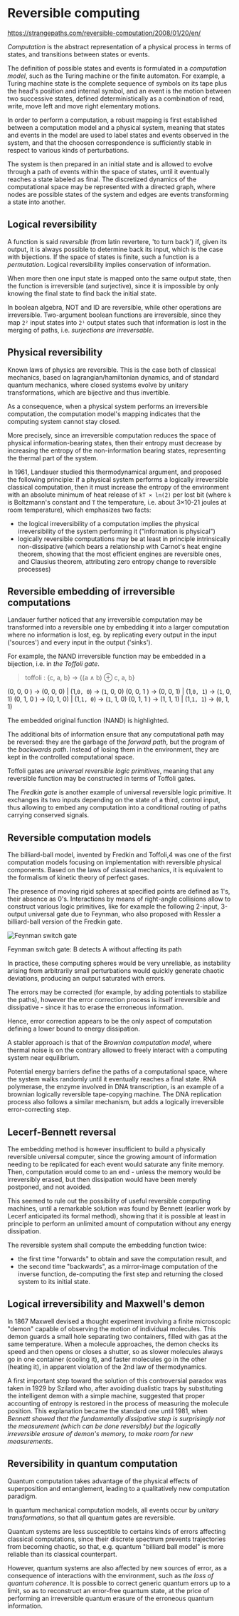 # Reversible computing

https://strangepaths.com/reversible-computation/2008/01/20/en/

*Computation* is the abstract representation of a physical process in terms of states, and transitions between states or events.

The definition of possible states and events is formulated in a *computation model*, such as the Turing machine or the finite automaton. For example, a Turing machine state is the complete sequence of symbols on its tape plus the head's position and internal symbol, and an event is the motion between two successive states, defined deterministically as a combination of read, write, move left and move right elementary motions.

In order to perform a computation, a robust mapping is first established between a computation model and a physical system, meaning that states and events in the model are used to label states and events observed in the system, and that the choosen correspondence is sufficiently stable in respect to various kinds of perturbations.

The system is then prepared in an initial state and is allowed to evolve through a path of events within the space of states, until it eventually reaches a state labeled as final. The discretized dynamics of the computational space may be represented with a directed graph, where nodes are possible states of the system and edges are events transforming a state into another.

## Logical reversibility

A function is said *reversible* (from latin revertere, 'to turn back') if, given its output, it is always possible to determine back its input, which is the case with bijections. If the space of states is finite, such a function is a *permutation*. Logical reversibility implies conservation of information.

When more then one input state is mapped onto the same output state, then the function is irreversible (and surjective), since it is impossible by only knowing the final state to find back the initial state.

In boolean algebra, NOT and ID are reversible, while other operations are irreversible. Two-argument boolean functions are irreversible, since they map `2²` input states into `2¹` output states such that information is lost in the merging of paths, i.e. *surjections are irreversable*.

## Physical reversibility

Known laws of physics are reversible. This is the case both of classical mechanics, based on lagrangian/hamiltonian dynamics, and of standard quantum mechanics, where closed systems evolve by unitary transformations, which are bijective and thus invertible.

As a consequence, when a physical system performs an irreversible computation, the computation model's mapping indicates that the computing system cannot stay closed.

More precisely, since an irreversible computation reduces the space of physical information-bearing states, then their entropy must decrease by increasing the entropy of the non-information bearing states, representing the thermal part of the system.

In 1961, Landauer studied this thermodynamical argument, and proposed the following principle: if a physical system performs a logically irreversible classical computation, then it must increase the entropy of the environment with an absolute minimum of heat release of `kT × ln(2)` per lost bit (where `k` is Boltzmann's constant and `T` the temperature, i.e. about 3×10-21 joules at room temperature), which emphasizes two facts:
- the logical irreversibility of a computation implies the physical irreversibility of the system performing it ("information is physical")
- logically reversible computations may be at least in principle intrinsically non-dissipative (which bears a relationship with Carnot's heat engine theorem, showing that the most efficient engines are reversible ones, and Clausius theorem, attributing zero entropy change to reversible processes)

## Reversible embedding of irreversible computations

Landauer further noticed that any irreversible computation may be transformed into a reversible one by embedding it into a larger computation where no information is lost, eg. by replicating every output in the input ('sources') and every input in the output ('sinks').

For example, the NAND irreversible function may be embedded in a bijection, i.e. in *the Toffoli gate*.

>toffoli : {c, a, b} → {(a ∧ b) ⊕ c, a, b}

(0, 0, 0 ) → (0, 0, 0) | (1,`0, 0`) → (`1`, 0, 0)
(0, 0, 1 ) → (0, 0, 1) | (1,`0, 1`) → (`1`, 0, 1)
(0, 1, 0 ) → (0, 1, 0) | (1,`1, 0`) → (`1`, 1, 0)
(0, 1, 1 ) → (1, 1, 1) | (1,`1, 1`) → (`0`, 1, 1)

The embedded original function (NAND) is highlighted.

The additional bits of information ensure that any computational path may be reversed: they are the garbage of the *forward path*, but the program of the *backwards path*. Instead of losing them in the environment, they are kept in the controlled computational space.

Toffoli gates are *universal reversible logic primitives*, meaning that any reversible function may be constructed in terms of Toffoli gates.

The *Fredkin gate* is another example of universal reversible logic primitive. It exchanges its two inputs depending on the state of a third, control input, thus allowing to embed any computation into a conditional routing of paths carrying conserved signals.

## Reversible computation models

The billiard-ball model, invented by Fredkin and Toffoli,4 was one of the first computation models focusing on implementation with reversible physical components. Based on the laws of classical mechanics, it is equivalent to the formalism of kinetic theory of perfect gases.

The presence of moving rigid spheres at specified points are defined as 1's, their absence as 0's. Interactions by means of right-angle collisions allow to construct various logic primitives, like for example the following 2-input, 3-output universal gate due to Feynman, who also proposed with Ressler a billiard-ball version of the Fredkin gate.

![Feynman switch gate](./feynman-switch-gate.png)

Feynman switch gate: B detects A without affecting its path

In practice, these computing spheres would be very unreliable, as instability arising from arbitrarily small perturbations would quickly generate chaotic deviations, producing an output saturated with errors.

The errors may be corrected (for example, by adding potentials to stabilize the paths), however the error correction process is itself irreversible and dissipative - since it has to erase the erroneous information.

Hence, error correction appears to be the only aspect of computation defining a lower bound to energy dissipation.

A stabler approach is that of the *Brownian computation model*, where thermal noise is on the contrary allowed to freely interact with a computing system near equilibrium. 

Potential energy barriers define the paths of a computational space, where the system walks randomly until it eventually reaches a final state. RNA polymerase, the enzyme involved in DNA transcription, is an example of a brownian logically reversible tape-copying machine. The DNA replication process also follows a similar mechanism, but adds a logically irreversible error-correcting step.

## Lecerf-Bennett reversal

The embedding method is however insufficient to build a physically reversible universal computer, since the growing amount of information needing to be replicated for each event would saturate any finite memory. Then, computation would come to an end - unless the memory would be irreversibly erased, but then dissipation would have been merely postponed, and not avoided.

This seemed to rule out the possibility of useful reversible computing machines, until a remarkable solution was found by Bennett (earlier work by Lecerf anticipated its formal method), showing that it is possible at least in principle to perform an unlimited amount of computation without any energy dissipation.

The reversible system shall compute the embedding function twice:
- the first time "forwards" to obtain and save the computation result, and
- the second time "backwards", as a mirror-image computation of the inverse function, de-computing the first step and returning the closed system to its initial state.

## Logical irreversibility and Maxwell's demon

In 1867 Maxwell devised a thought experiment involving a finite microscopic "demon" capable of observing the motion of individual molecules. This demon guards a small hole separating two containers, filled with gas at the same temperature. When a molecule approaches, the demon checks its speed and then opens or closes a shutter, so as slower molecules always go in one container (cooling it), and faster molecules go in the other (heating it), in apparent violation of the 2nd law of thermodynamics.

A first important step toward the solution of this controversial paradox was taken in 1929 by Szilard who, after avoiding dualistic traps by substituting the intelligent demon with a simple machine, suggested that proper accounting of entropy is restored in the process of measuring the molecule position. This explanation became the standard one until 1981, when *Bennett showed that the fundamentally dissipative step is surprisingly not the measurement (which can be done reversibly) but the logically irreversible erasure of demon's memory, to make room for new measurements*.

## Reversibility in quantum computation

Quantum computation takes advantage of the physical effects of superposition and entanglement, leading to a qualitatively new computation paradigm.

In quantum mechanical computation models, all events occur by *unitary transformations*, so that all quantum gates are reversible.

Quantum systems are less susceptible to certains kinds of errors affecting classical computations, since their discrete spectrum prevents trajectories from becoming chaotic, so that, e.g. quantum "billiard ball model" is more reliable than its classical counterpart.

However, quantum systems are also affected by new sources of error, as a consequence of interactions with the environment, such as *the loss of quantum coherence*. It is possible to correct generic quantum errors up to a limit, so as to reconstruct an error-free quantum state, at the price of performing an irreversible quantum erasure of the erroneous quantum information.
